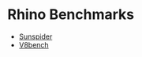 # Rhino Benchmarks

* [Sunspider](https://wiki.mozilla.org/Sunspider_Info)
* [V8bench](https://wiki.mozilla.org/V8bench_Info)